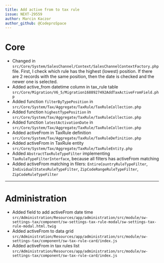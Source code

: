 ```yaml
---
title: Add active from to tax rule
issue: NEXT-29559
author: Marcin Kaczor
author_github: @CodeproSpace
---
```

# Core
* Changed in `src/Core/System/SalesChannel/Context/SalesChannelContextFactory.php` file.
  First, I check which rule has the highest (lowest) position. If there are 2 records with the same position, then the date is checked and the newer one is selected.
* Added active_from datetime column in tax_rule table `src/Core/Migration/V6_5/Migration1688927492AddTaxActiveFromField.php`
* Added function `filterByTypePosition` in `src/Core/System/Tax/Aggregate/TaxRule/TaxRuleCollection.php`
* Added function `highestTypePosition` in `src/Core/System/Tax/Aggregate/TaxRule/TaxRuleCollection.php`
* Added function `latestActivationDate` in `src/Core/System/Tax/Aggregate/TaxRule/TaxRuleCollection.php`
* Added activeFrom in TaxRule definition `src/Core/System/Tax/Aggregate/TaxRule/TaxRuleDefinition.php`
* Added activeFrom in TaxRule entity `src/Core/System/Tax/Aggregate/TaxRule/TaxRuleEntity.php`
* Added `AbstractTaxRuleTypeFilter` implementing `TaxRuleTypeFilterInterface`, because all filters has activeFrom matching
* Added activeFrom matching in filers: `EntireCountryRuleTypeFilter`, `IndividualStatesRuleTypeFilter`, `ZipCodeRangeRuleTypeFilter`, `ZipCodeRuleTypeFilter`

___

# Administration
* Added field to add activeFrom date time `src/Administration/Resources/app/administration/src/module/sw-settings-tax/component/sw-settings-tax-rule-modal/sw-settings-tax-rule-modal.html.twig`
* Added activeFrom to data grid `src/Administration/Resources/app/administration/src/module/sw-settings-tax/component/sw-tax-rule-card/index.js`
* Added activeFrom in tax rules list `src/Administration/Resources/app/administration/src/module/sw-settings-tax/component/sw-tax-rule-card/index.js`
